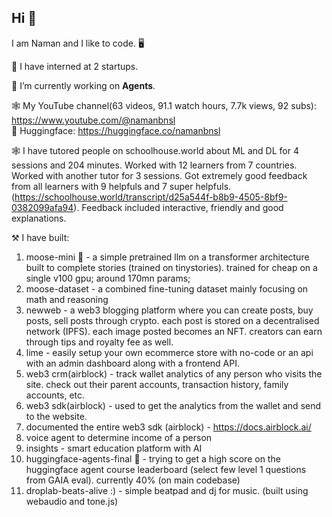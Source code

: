 ## Hi 👋

I am Naman and I like to code. 🖥️ <br />

🎯 I have interned at 2 startups.

🔭 I’m currently working on **Agents**.

🕸️ My YouTube channel(63 videos, 91.1 watch hours, 7.7k views, 92 subs): https://www.youtube.com/@namanbnsl <br />
🤗 Huggingface: https://huggingface.co/namanbnsl

🕸️ I have tutored people on schoolhouse.world  about ML and DL for 4 sessions and 204 minutes. Worked with 12 learners from 7 countries. Worked with another tutor for 3 sessions. Got extremely good feedback from all learners with 9 helpfuls and 7 super helpfuls. (https://schoolhouse.world/transcript/d25a544f-b8b9-4505-8bf9-0382099afa94). Feedback included interactive, friendly and good explanations.

⚒️ I have built:
1. moose-mini 🫎 - a simple pretrained llm on a transformer architecture built to complete stories (trained on tinystories). trained for cheap on a single v100 gpu; around 170mn params;
2. moose-dataset - a combined fine-tuning dataset mainly focusing on math and reasoning
4. newweb - a web3 blogging platform where you can create posts, buy posts, sell posts through crypto. each post is stored on a decentralised network (IPFS). each image posted becomes an NFT. creators can earn through tips and royalty fee as well.
5. lime - easily setup your own ecommerce store with no-code or an api with an admin dashboard along with a frontend API.
6. web3 crm(airblock) - track wallet analytics of any person who visits the site. check out their parent accounts, transaction history, family accounts, etc.
7. web3 sdk(airblock) - used to get the analytics from the wallet and send to the website.
8. documented the entire web3 sdk (airblock) - https://docs.airblock.ai/
9. voice agent to determine income of a person
10. insights - smart education platform with AI
11. huggingface-agents-final 🤗 - trying to get a high score on the huggingface agent course leaderboard (select few level 1 questions from GAIA eval). currently 40% (on main codebase)
12. droplab-beats-alive :) - simple beatpad and dj for music. (built using webaudio and tone.js)
